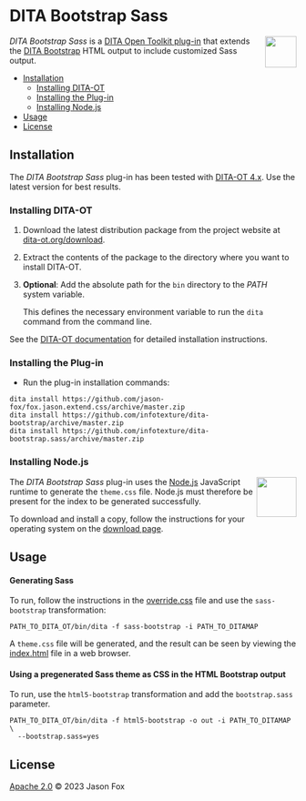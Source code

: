 # DITA Bootstrap Sass

<a href="https://www.dita-ot.org"><img src="https://www.dita-ot.org/images/dita-ot-logo.svg" align="right" height="55"></a>

_DITA Bootstrap Sass_ is a [DITA Open Toolkit plug-in](https://www.dita-ot.org/plugins) that extends the [DITA Bootstrap](https://infotexture.github.io/dita-bootstrap/) HTML output to include customized Sass output.

<!-- MarkdownTOC levels="2,3" -->

- [Installation](#installation)
  - [Installing DITA-OT](#installing-dita-ot)
  - [Installing the Plug-in](#installing-the-plug-in)
  - [Installing Node.js](#installing-nodejs)
- [Usage](#usage)
- [License](#license)

<!-- /MarkdownTOC -->

## Installation

The _DITA Bootstrap Sass_ plug-in has been tested with [DITA-OT 4.x](http://www.dita-ot.org/download). Use the latest version for best results.

### Installing DITA-OT

1.  Download the latest distribution package from the project website at
    [dita-ot.org/download](https://www.dita-ot.org/download).
2.  Extract the contents of the package to the directory where you want to install DITA-OT.
3.  **Optional**: Add the absolute path for the `bin` directory to the _PATH_ system variable.

    This defines the necessary environment variable to run the `dita` command from the command line.

See the [DITA-OT documentation](https://www.dita-ot.org/4.0/topics/installing-client.html) for detailed installation instructions.

### Installing the Plug-in

- Run the plug-in installation commands:

```console
dita install https://github.com/jason-fox/fox.jason.extend.css/archive/master.zip
dita install https://github.com/infotexture/dita-bootstrap/archive/master.zip
dita install https://github.com/infotexture/dita-bootstrap.sass/archive/master.zip
```

### Installing Node.js

<a href="https://nodejs.org/"><img src="https://nodejs.org/static/images/logos/nodejs-new-pantone-black.svg" align="right" width="70" height="70" align="right" width="55" height="55"></a>

The _DITA Bootstrap Sass_ plug-in uses the [Node.js](https://nodejs.org/) JavaScript runtime to generate the `theme.css` file. Node.js must therefore be present for the index to be generated successfully.

To download and install a copy, follow the instructions for your operating system on the [download page](https://nodejs.org/en/download/).

## Usage

#### Generating Sass

To run, follow the instructions in the [override.css](./override.css) file and use the `sass-bootstrap` transformation:

```console
PATH_TO_DITA_OT/bin/dita -f sass-bootstrap -i PATH_TO_DITAMAP
```

A `theme.css` file will be generated, and the result can be seen by viewing the [index.html](./index.html) file in a web browser.


#### Using a pregenerated Sass theme as CSS in the HTML Bootstrap output

To run, use the `html5-bootstrap` transformation and add the `bootstrap.sass` parameter.

```console
PATH_TO_DITA_OT/bin/dita -f html5-bootstrap -o out -i PATH_TO_DITAMAP \
  --bootstrap.sass=yes
```


## License

[Apache 2.0](LICENSE) © 2023 Jason Fox

